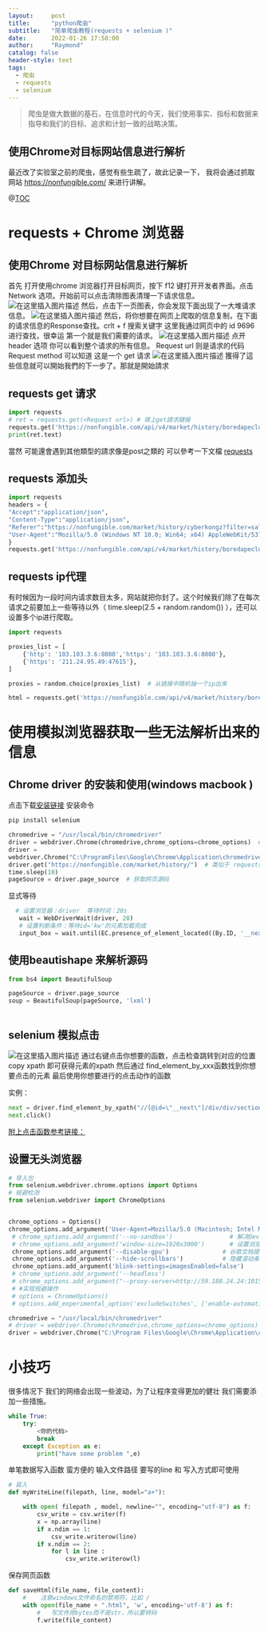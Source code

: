 ```yaml
---
layout:     post
title:      "python爬虫"
subtitle:   "简单爬虫教程(requests + selenium )"
date:       2022-01-26 17:58:00
author:     "Raymond"
catalog: false
header-style: text
tags:
  - 爬虫
  - requests
  - selenium
---
```

> 爬虫是做大数据的基石，在信息时代的今天，我们使用事实、指标和数据来指导和我们的目标、追求和计划一致的战略决策。


## 使用Chrome对目标网站信息进行解析

最近改了实验室之前的爬虫，感觉有些生疏了，故此记录一下，
我将会通过抓取网站  https://nonfungible.com/ 来进行讲解。

@[TOC](目录)


# requests + Chrome 浏览器

## 使用Chrome 对目标网站信息进行解析
首先 打开使用chrome 浏览器打开目标网页，按下 f12 键打开开发者界面。点击Network 选项。开始前可以点击清除图表清理一下请求信息。
![在这里插入图片描述](https://img-blog.csdnimg.cn/4aca072cf9fb4fe4a303368a1a34113d.png?x-oss-process=image/watermark,type_ZHJvaWRzYW5zZmFsbGJhY2s,shadow_50,text_Q1NETiBA5LiA5Y-j5rCU5ZCD5LqU56KX6aWt55qE6Zi_6ZyW,size_20,color_FFFFFF,t_70,g_se,x_16)
然后，点击下一页图表，你会发现下面出现了一大堆请求信息。
![在这里插入图片描述](https://img-blog.csdnimg.cn/a3f0e4c3794946ff9248bce7fb2e8fc8.png?x-oss-process=image/watermark,type_ZHJvaWRzYW5zZmFsbGJhY2s,shadow_50,text_Q1NETiBA5LiA5Y-j5rCU5ZCD5LqU56KX6aWt55qE6Zi_6ZyW,size_20,color_FFFFFF,t_70,g_se,x_16)
然后，将你想要在网页上爬取的信息复制，在下面的请求信息的Response查找。crlt + f 搜索关键字 
这里我通过网页中的 id 9696 进行查找，很幸运 第一个就是我们需要的请求。
![在这里插入图片描述](https://img-blog.csdnimg.cn/e908f5ab82ad4a0dadc233bb96fde567.png?x-oss-process=image/watermark,type_ZHJvaWRzYW5zZmFsbGJhY2s,shadow_50,text_Q1NETiBA5LiA5Y-j5rCU5ZCD5LqU56KX6aWt55qE6Zi_6ZyW,size_20,color_FFFFFF,t_70,g_se,x_16)
点开header 选项 你可以看到整个请求的所有信息。
Request url 则是请求的代码
 Request method 可以知道 这是一个 get 请求
![在这里插入图片描述](https://img-blog.csdnimg.cn/397484394a8d4f5388bfe60566834a9a.png?x-oss-process=image/watermark,type_ZHJvaWRzYW5zZmFsbGJhY2s,shadow_50,text_Q1NETiBA5LiA5Y-j5rCU5ZCD5LqU56KX6aWt55qE6Zi_6ZyW,size_16,color_FFFFFF,t_70,g_se,x_16)
獲得了這些信息就可以開始我們的下一步了。那就是開始請求

## requests get 请求

```python
import requests
# ret = requests.get(<Request url>) # 填上get請求鏈接
requests.get('https://nonfungible.com/api/v4/market/history/boredapeclub?filter=%5B%7B%22id%22%3A%22saleType%22%2C%22value%22%3A%22%22%7D%5D&internal=true&length=10&sort=%5B%7B%22id%22%3A%22blockTimestamp%22%2C%22desc%22%3Atrue%7D%5D&start=10')
print(ret.text)
```
當然 可能還會遇到其他類型的請求像是post之類的
可以參考一下文檔
[requests](https://docs.python-requests.org/en/latest/user/quickstart/)


## requests 添加头

```python
import requests
headers = {
"Accept":"application/json",
"Content-Type":"application/json",
"Referer":"https://nonfungible.com/market/history/cyberkongz?filter=saleType%3D&length=10&sort=blockTimestamp%3Ddesc&start=10",
"User-Agent":"Mozilla/5.0 (Windows NT 10.0; Win64; x64) AppleWebKit/537.36 (KHTML, like Gecko) Chrome/94.0.4606.81 Safari/537.36"
}
requests.get('https://nonfungible.com/api/v4/market/history/boredapeclub?filter=%5B%7B%22id%22%3A%22saleType%22%2C%22value%22%3A%22%22%7D%5D&internal=true&length=10&sort=%5B%7B%22id%22%3A%22blockTimestamp%22%2C%22desc%22%3Atrue%7D%5D&start=10',headers = headers)
```


## requests ip代理
有时候因为一段时间内请求数目太多，网站就把你封了。这个时候我们除了在每次请求之前要加上一些等待以外（ time.sleep(2.5 + random.random()) ），还可以设置多个ip进行爬取。
```python
import requests

proxies_list = [
    {'http': '103.103.3.6:8080','https': '103.103.3.6:8080'},
    {'https': '211.24.95.49:47615'},
]

proxies = random.choice(proxies_list)  # 从链接中随机抽一个ip出来

html = requests.get('https://nonfungible.com/api/v4/market/history/boredapeclub?filter=%5B%7B%22id%22%3A%22saleType%22%2C%22value%22%3A%22%22%7D%5D&internal=true&length=10&sort=%5B%7B%22id%22%3A%22blockTimestamp%22%2C%22desc%22%3Atrue%7D%5D&start=10',headers=headers,proxies=proxies)
```

#  使用模拟浏览器获取一些无法解析出来的信息
##  Chrome driver 的安装和使用(windows macbook )
点击下载[安装链接](https://chromedriver.chromium.org/downloads)
安装命令
```bash
pip install selenium
```

```python
chromedrive = "/usr/local/bin/chromedriver"  
driver = webdriver.Chrome(chromedrive,chrome_options=chrome_options)  # macos
driver =
webdriver.Chrome("C:\ProgramFiles\Google\Chrome\Application\chromedriver") # windows 
driver.get("https://nonfungible.com/market/history/")  # 类似于 requests.get()
time.sleep(10)
pageSource = driver.page_source  # 获取网页源码 

```
显式等待
```python
  # 设置浏览器：driver  等待时间：20s
   wait = WebDriverWait(driver, 20)
   # 设置判断条件：等待id='kw'的元素加载完成
   input_box = wait.until(EC.presence_of_element_located((By.ID, '__next')))
```





##  使用beautishape 来解析源码

```python
from bs4 import BeautifulSoup

pageSource = driver.page_source
soup = BeautifulSoup(pageSource, 'lxml')



```


##  selenium 模拟点击
![在这里插入图片描述](https://img-blog.csdnimg.cn/2210d38bf7894565b9feb8e3c7c62bbd.png?x-oss-process=image/watermark,type_ZHJvaWRzYW5zZmFsbGJhY2s,shadow_50,text_Q1NETiBA5LiA5Y-j5rCU5ZCD5LqU56KX6aWt55qE6Zi_6ZyW,size_20,color_FFFFFF,t_70,g_se,x_16)
通过右键点击你想要的函数，点击检查跳转到对应的位置 copy xpath 即可获得元素的xpath 
然后通过 find_element_by_xxx函数找到你想要点击的元素
最后使用你想要进行的点击动作的函数 

实例：
```python
next = driver.find_element_by_xpath("//[@id=\"__next\"]/div/div/section/div[4]/div/div/div[2]/div[2]/div/div[3]/div[3]")
next.click()
```

[附上点击函数参考链接：](https://www.itread01.com/content/1549979654.html)

##  设置无头浏览器

```python
# 导入包
from selenium.webdriver.chrome.options import Options
# 规避检测
from selenium.webdriver import ChromeOptions


chrome_options = Options()
chrome_options.add_argument('User-Agent=Mozilla/5.0 (Macintosh; Intel Mac OS X 10_15_7) AppleWebKit/537.36 (KHTML, like Gecko) Chrome/94.0.4606.81 Safari/537.36')
 # chrome_options.add_argument('--no-sandbox')                # 解决DevToolsActivePort文件不存在的报错
 # chrome_options.add_argument('window-size=1920x3000')       # 设置浏览器分辨率
 chrome_options.add_argument('--disable-gpu')               # 谷歌文档提到需要加上这个属性来规避bug
 chrome_options.add_argument('--hide-scrollbars')           # 隐藏滚动条，应对一些特殊页面
 chrome_options.add_argument('blink-settings=imagesEnabled=false')      # 不加载图片，提升运行速度
 # chrome_options.add_argument('--headless')
 # chrome_options.add_argument("--proxy-server=http://59.188.24.24:10152")
 # #实现规避操作
 # options = ChromeOptions()
 # options.add_experimental_option('excludeSwitches', ['enable-automation'])

chromedrive = "/usr/local/bin/chromedriver"
# driver = webdriver.Chrome(chromedrive,chrome_options=chrome_options)  macos
driver = webdriver.Chrome("C:\Program Files\Google\Chrome\Application\chromedriver",chrome_options=chrome_options)
```

#  小技巧
很多情况下 我们的网络会出现一些波动，为了让程序变得更加的健壮 我们需要添加一些措施。
```python
while True:
	try:
		<你的代码>
		break
	except Exception as e:
		print("have some problem ",e)
```

单笔数据写入函数 蛮方便的
输入文件路径 要写的line 和 写入方式即可使用
```python
# 寫入
def myWriteLine(filepath, line, model="a+"):

    with open( filepath , model, newline="", encoding="utf-8") as f:
        csv_write = csv.writer(f)
        x = np.array(line)
        if x.ndim == 1:
            csv_write.writerow(line)
        if x.ndim == 2:
            for l in line :
                csv_write.writerow(l)
```

保存网页函数
```python
def saveHtml(file_name, file_content):
    #    注意windows文件命名的禁用符，比如 /
    with open(file_name + ".html", 'w', encoding='utf-8') as f:
        #   写文件用bytes而不是str，所以要转码
        f.write(file_content)
```







